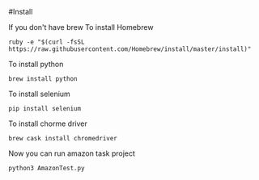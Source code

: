 #Install

If you don't have brew 
  To install Homebrew
  
  `ruby -e "$(curl -fsSL https://raw.githubusercontent.com/Homebrew/install/master/install)"`
  
To install python

`brew install python`

To install selenium

`pip install selenium`

To install chorme driver

`brew cask install chromedriver`

Now you can run amazon task project

`python3 AmazonTest.py`
